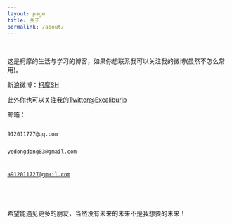 ```yaml
---
layout: page
title: 关于
permalink: /about/
---
```

 

这是柯摩的生活与学习的博客，如果你想联系我可以关注我的微博(虽然不怎么常用)。
 

新浪微博：[柯摩SH](http://weibo.com/u/5339619827/home)
 

此外你也可以关注我的[Twitter@Excaliburjp](https://twitter.com/Excaliburjp)


邮箱：

<code class="hljs livecodeserver">
912011727@qq.com

yedongdong83@gmail.com

a912011727@gmail.com

</code> 

希望能遇见更多的朋友，当然没有未来的未来不是我想要的未来！
